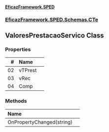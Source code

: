 #### [EficazFramework.SPED](EficazFrameworkSPED.md 'EficazFramework SPED')
### [EficazFramework.SPED.Schemas.CTe](EficazFramework.SPED.Schemas.CTe.md 'EficazFramework.SPED.Schemas.CTe')

## ValoresPrestacaoServico Class
### Properties

| # | Name | |
| ---: | :--- | :--- |
| 02 | vTPrest |  |
| 03 | vRec |  |
| 04 | Comp |  |
### Methods

| Name | |
| :--- | :--- |
| OnPropertyChanged(string) |  |
